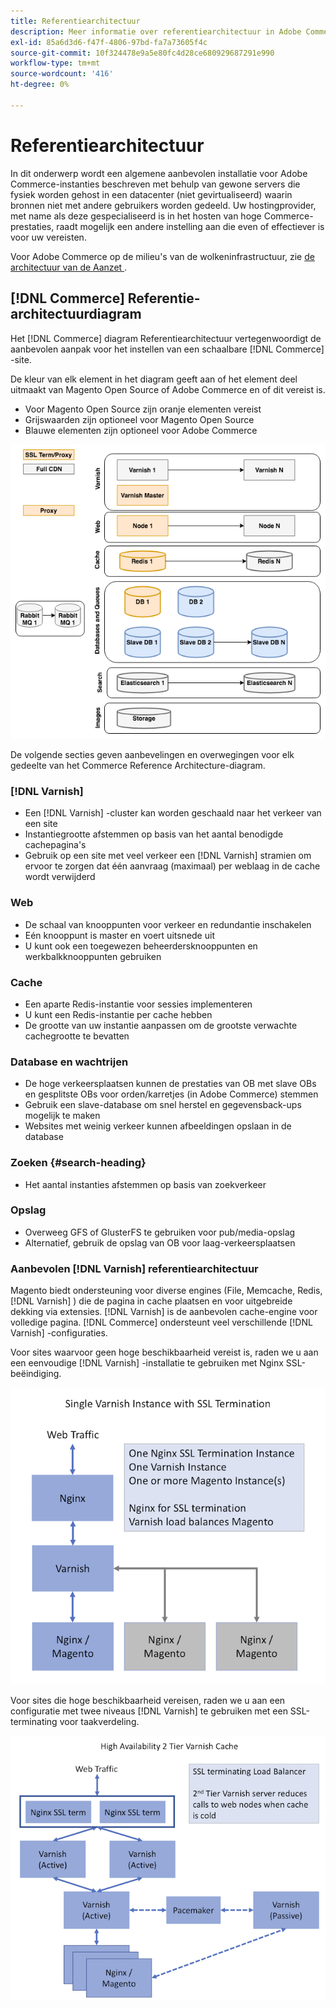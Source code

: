 ```yaml
---
title: Referentiearchitectuur
description: Meer informatie over referentiearchitectuur in Adobe Commerce. Ontdek implementatierichtlijnen en optimalisatiestrategieën.
exl-id: 85a6d3d6-f47f-4806-97bd-fa7a73605f4c
source-git-commit: 10f324478e9a5e80fc4d28ce680929687291e990
workflow-type: tm+mt
source-wordcount: '416'
ht-degree: 0%

---
```


# Referentiearchitectuur

In dit onderwerp wordt een algemene aanbevolen installatie voor Adobe Commerce-instanties beschreven met behulp van gewone servers die fysiek worden gehost in een datacenter (niet gevirtualiseerd) waarin bronnen niet met andere gebruikers worden gedeeld. Uw hostingprovider, met name als deze gespecialiseerd is in het hosten van hoge Commerce-prestaties, raadt mogelijk een andere instelling aan die even of effectiever is voor uw vereisten.

Voor Adobe Commerce op de milieu&#39;s van de wolkeninfrastructuur, zie [ de architectuur van de Aanzet ](https://experienceleague.adobe.com/en/docs/commerce-cloud-service/user-guide/architecture/starter-architecture).

## [!DNL Commerce] Referentie-architectuurdiagram

Het [!DNL Commerce] diagram Referentiearchitectuur vertegenwoordigt de aanbevolen aanpak voor het instellen van een schaalbare [!DNL Commerce] -site.

De kleur van elk element in het diagram geeft aan of het element deel uitmaakt van Magento Open Source of Adobe Commerce en of dit vereist is.

* Voor Magento Open Source zijn oranje elementen vereist
* Grijswaarden zijn optioneel voor Magento Open Source
* Blauwe elementen zijn optioneel voor Adobe Commerce

![ Commerce het diagram van de verwijzingsarchitectuur ](../assets/performance/images/ref-architecture-2.3.png)

De volgende secties geven aanbevelingen en overwegingen voor elk gedeelte van het Commerce Reference Architecture-diagram.

### [!DNL Varnish]

* Een [!DNL Varnish] -cluster kan worden geschaald naar het verkeer van een site
* Instantiegrootte afstemmen op basis van het aantal benodigde cachepagina&#39;s
* Gebruik op een site met veel verkeer een [!DNL Varnish] stramien om ervoor te zorgen dat één aanvraag (maximaal) per weblaag in de cache wordt verwijderd

### Web

* De schaal van knooppunten voor verkeer en redundantie inschakelen
* Eén knooppunt is master en voert uitsnede uit
* U kunt ook een toegewezen beheerdersknooppunten en werkbalkknooppunten gebruiken

### Cache

* Een aparte Redis-instantie voor sessies implementeren
* U kunt een Redis-instantie per cache hebben
* De grootte van uw instantie aanpassen om de grootste verwachte cachegrootte te bevatten

### Database en wachtrijen

* De hoge verkeersplaatsen kunnen de prestaties van OB met slave OBs en gesplitste OBs voor orden/karretjes (in Adobe Commerce) stemmen
* Gebruik een slave-database om snel herstel en gegevensback-ups mogelijk te maken
* Websites met weinig verkeer kunnen afbeeldingen opslaan in de database

### Zoeken {#search-heading}

* Het aantal instanties afstemmen op basis van zoekverkeer

### Opslag

* Overweeg GFS of GlusterFS te gebruiken voor pub/media-opslag
* Alternatief, gebruik de opslag van OB voor laag-verkeersplaatsen

### Aanbevolen [!DNL Varnish] referentiearchitectuur

Magento biedt ondersteuning voor diverse engines (File, Memcache, Redis, [!DNL Varnish] ) die de pagina in cache plaatsen en voor uitgebreide dekking via extensies. [!DNL Varnish] is de aanbevolen cache-engine voor volledige pagina.  [!DNL Commerce] ondersteunt veel verschillende [!DNL Varnish] -configuraties.

Voor sites waarvoor geen hoge beschikbaarheid vereist is, raden we u aan een eenvoudige [!DNL Varnish] -installatie te gebruiken met Nginx SSL-beëindiging.

![ Eenvoudige [!DNL Varnish] Configuratie met SSL Beëindiging ](../assets/performance/images/single-varnish-with-ssl-termination.png)

Voor sites die hoge beschikbaarheid vereisen, raden we u aan een configuratie met twee niveaus [!DNL Varnish] te gebruiken met een SSL-terminating voor taakverdeling.

![ Hoge beschikbaarheid twee-rij [!DNL Varnish] configuratie met SSL beëindigend ladingsverdelingsmechanisme ](../assets/performance/images/ha-2-tier-varnish-with-ssl-term-load-balancer.png)
